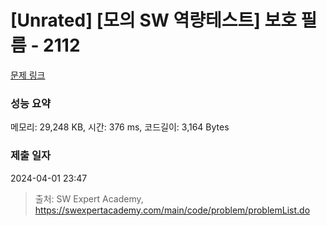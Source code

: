 # [Unrated] [모의 SW 역량테스트] 보호 필름 - 2112 

[문제 링크](https://swexpertacademy.com/main/code/problem/problemDetail.do?contestProbId=AV5V1SYKAaUDFAWu) 

### 성능 요약

메모리: 29,248 KB, 시간: 376 ms, 코드길이: 3,164 Bytes

### 제출 일자

2024-04-01 23:47



> 출처: SW Expert Academy, https://swexpertacademy.com/main/code/problem/problemList.do